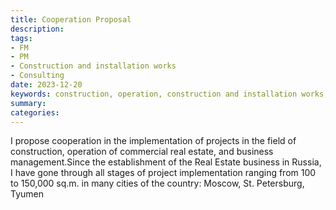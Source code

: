 ```yaml
---
title: Cooperation Proposal
description:
tags:
- FM
- PM
- Construction and installation works
- Consulting
date: 2023-12-20
keywords: construction, operation, construction and installation works, maintenance, organization infrastructure management, technical specification, healthcare, construction, operation, construction and installation works, maintenance, organization infrastructure management
summary:
categories:
---
```


I propose cooperation in the implementation of projects in the field of construction, operation of commercial real estate, and business management.Since the establishment of the Real Estate business in Russia, I have gone through all stages of project implementation ranging from 100 to 150,000 sq.m. in many cities of the country: Moscow, St. Petersburg, Tyumen